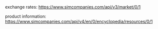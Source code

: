 

exchange rates:
https://www.simcompanies.com/api/v3/market/0/1

product information:
https://www.simcompanies.com/api/v4/en/0/encyclopedia/resources/0/1


